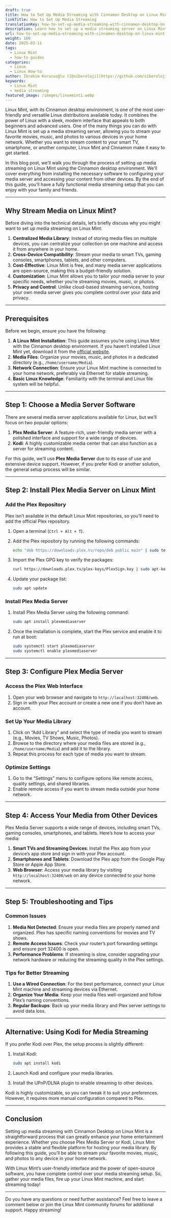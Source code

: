 ```yaml
---
draft: true
title: How to Set Up Media Streaming with Cinnamon Desktop on Linux Mint
linkTitle: How to Set Up Media Streaming
translationKey: how-to-set-up-media-streaming-with-cinnamon-desktop-on-linux-mint
description: Learn how to set up a media streaming server on Linux Mint using the Cinnamon desktop environment.
url: how-to-set-up-media-streaming-with-cinnamon-desktop-on-linux-mint
weight: 160
date: 2025-03-11
tags:
  - Linux Mint
  - how-to guides
categories:
  - Linux
  - Linux How-to
author: İbrahim Korucuoğlu ([@siberoloji](https://github.com/siberoloji))
keywords:
  - Linux Mint
  - media streaming
featured_image: /images/linuxmint1.webp
---
```

Linux Mint, with its Cinnamon desktop environment, is one of the most user-friendly and versatile Linux distributions available today. It combines the power of Linux with a sleek, modern interface that appeals to both beginners and advanced users. One of the many things you can do with Linux Mint is set up a media streaming server, allowing you to stream your favorite movies, music, and photos to various devices in your home network. Whether you want to stream content to your smart TV, smartphone, or another computer, Linux Mint and Cinnamon make it easy to get started.

In this blog post, we’ll walk you through the process of setting up media streaming on Linux Mint using the Cinnamon desktop environment. We’ll cover everything from installing the necessary software to configuring your media server and accessing your content from other devices. By the end of this guide, you’ll have a fully functional media streaming setup that you can enjoy with your family and friends.

---

## Why Stream Media on Linux Mint?

Before diving into the technical details, let’s briefly discuss why you might want to set up media streaming on Linux Mint:

1. **Centralized Media Library**: Instead of storing media files on multiple devices, you can centralize your collection on one machine and access it from anywhere in your home.
2. **Cross-Device Compatibility**: Stream your media to smart TVs, gaming consoles, smartphones, tablets, and other computers.
3. **Cost-Effective**: Linux Mint is free, and many media server applications are open-source, making this a budget-friendly solution.
4. **Customization**: Linux Mint allows you to tailor your media server to your specific needs, whether you’re streaming movies, music, or photos.
5. **Privacy and Control**: Unlike cloud-based streaming services, hosting your own media server gives you complete control over your data and privacy.

---

## Prerequisites

Before we begin, ensure you have the following:

1. **A Linux Mint Installation**: This guide assumes you’re using Linux Mint with the Cinnamon desktop environment. If you haven’t installed Linux Mint yet, download it from the [official website](https://linuxmint.com/).
2. **Media Files**: Organize your movies, music, and photos in a dedicated directory (e.g., `/home/username/Media`).
3. **Network Connection**: Ensure your Linux Mint machine is connected to your home network, preferably via Ethernet for stable streaming.
4. **Basic Linux Knowledge**: Familiarity with the terminal and Linux file system will be helpful.

---

## Step 1: Choose a Media Server Software

There are several media server applications available for Linux, but we’ll focus on two popular options:

1. **Plex Media Server**: A feature-rich, user-friendly media server with a polished interface and support for a wide range of devices.
2. **Kodi**: A highly customizable media center that can also function as a server for streaming content.

For this guide, we’ll use **Plex Media Server** due to its ease of use and extensive device support. However, if you prefer Kodi or another solution, the general setup process will be similar.

---

## Step 2: Install Plex Media Server on Linux Mint

### Add the Plex Repository

Plex isn’t available in the default Linux Mint repositories, so you’ll need to add the official Plex repository.

1. Open a terminal (`Ctrl + Alt + T`).
2. Add the Plex repository by running the following commands:

   ```bash
   echo "deb https://downloads.plex.tv/repo/deb public main" | sudo tee /etc/apt/sources.list.d/plexmediaserver.list
   ```

3. Import the Plex GPG key to verify the packages:

   ```bash
   curl https://downloads.plex.tv/plex-keys/PlexSign.key | sudo apt-key add -
   ```

4. Update your package list:

   ```bash
   sudo apt update
   ```

### Install Plex Media Server

1. Install Plex Media Server using the following command:

   ```bash
   sudo apt install plexmediaserver
   ```

2. Once the installation is complete, start the Plex service and enable it to run at boot:

   ```bash
   sudo systemctl start plexmediaserver
   sudo systemctl enable plexmediaserver
   ```

---

## Step 3: Configure Plex Media Server

### Access the Plex Web Interface

1. Open your web browser and navigate to `http://localhost:32400/web`.
2. Sign in with your Plex account or create a new one if you don’t have an account.

### Set Up Your Media Library

1. Click on “Add Library” and select the type of media you want to stream (e.g., Movies, TV Shows, Music, Photos).
2. Browse to the directory where your media files are stored (e.g., `/home/username/Media`) and add it to the library.
3. Repeat this process for each type of media you want to stream.

### Optimize Settings

1. Go to the “Settings” menu to configure options like remote access, quality settings, and shared libraries.
2. Enable remote access if you want to stream media outside your home network.

---

## Step 4: Access Your Media from Other Devices

Plex Media Server supports a wide range of devices, including smart TVs, gaming consoles, smartphones, and tablets. Here’s how to access your media:

1. **Smart TVs and Streaming Devices**: Install the Plex app from your device’s app store and sign in with your Plex account.
2. **Smartphones and Tablets**: Download the Plex app from the Google Play Store or Apple App Store.
3. **Web Browser**: Access your media library by visiting `http://localhost:32400/web` on any device connected to your home network.

---

## Step 5: Troubleshooting and Tips

### Common Issues

1. **Media Not Detected**: Ensure your media files are properly named and organized. Plex has specific naming conventions for movies and TV shows.
2. **Remote Access Issues**: Check your router’s port forwarding settings and ensure port 32400 is open.
3. **Performance Problems**: If streaming is slow, consider upgrading your network hardware or reducing the streaming quality in the Plex settings.

### Tips for Better Streaming

1. **Use a Wired Connection**: For the best performance, connect your Linux Mint machine and streaming devices via Ethernet.
2. **Organize Your Media**: Keep your media files well-organized and follow Plex’s naming conventions.
3. **Regular Backups**: Back up your media library and Plex server settings to avoid data loss.

---

## Alternative: Using Kodi for Media Streaming

If you prefer Kodi over Plex, the setup process is slightly different:

1. Install Kodi:

   ```bash
   sudo apt install kodi
   ```

2. Launch Kodi and configure your media libraries.
3. Install the UPnP/DLNA plugin to enable streaming to other devices.

Kodi is highly customizable, so you can tweak it to suit your preferences. However, it requires more manual configuration compared to Plex.

---

## Conclusion

Setting up media streaming with Cinnamon Desktop on Linux Mint is a straightforward process that can greatly enhance your home entertainment experience. Whether you choose Plex Media Server or Kodi, Linux Mint provides a stable and flexible platform for hosting your media library. By following this guide, you’ll be able to stream your favorite movies, music, and photos to any device in your home network.

With Linux Mint’s user-friendly interface and the power of open-source software, you have complete control over your media streaming setup. So, gather your media files, fire up your Linux Mint machine, and start streaming today!

---

Do you have any questions or need further assistance? Feel free to leave a comment below or join the Linux Mint community forums for additional support. Happy streaming!
